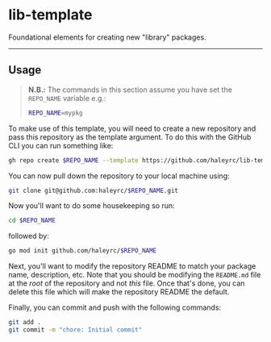 # lib-template

Foundational elements for creating new "library" packages.

---

## Usage

> **N.B.:** The commands in this section assume you have set the `REPO_NAME` variable e.g.:
> ```sh
> REPO_NAME=mypkg
> ```

To make use of this template, you will need to create a new repository and pass this repository as the template argument.
To do this with the GitHub CLI you can run something like:

```sh
gh repo create $REPO_NAME --template https://github.com/haleyrc/lib-template --public
```

You can now pull down the repository to your local machine using:

```sh
git clone git@github.com:haleyrc/$REPO_NAME.git
```

Now you'll want to do some housekeeping so run:

```sh
cd $REPO_NAME
```

followed by:

```sh
go mod init github.com/haleyrc/$REPO_NAME
```

Next, you'll want to modify the repository README to match your package name, description, etc.
Note that you should be modifying the `README.md` file at the _root_ of the repository and not _this_ file.
Once that's done, you can delete this file which will make the repository README the default.

Finally, you can commit and push with the following commands:

```sh
git add .
git commit -m "chore: Initial commit"
```
